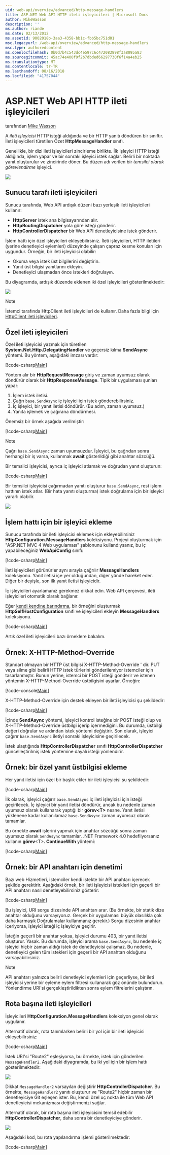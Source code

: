 ```yaml
---
uid: web-api/overview/advanced/http-message-handlers
title: ASP.NET Web API HTTP ileti işleyicileri | Microsoft Docs
author: MikeWasson
description: ''
ms.author: riande
ms.date: 02/13/2012
ms.assetid: 9002018b-3aa3-4358-bb1c-fbb5bc751d01
msc.legacyurl: /web-api/overview/advanced/http-message-handlers
msc.type: authoredcontent
ms.openlocfilehash: 0b0d7b4c543dc4e597c6c472083898f3a8095a83
ms.sourcegitcommit: 45ac74e400f9f2b7dbded66297730f6f14a4eb25
ms.translationtype: MT
ms.contentlocale: tr-TR
ms.lasthandoff: 08/16/2018
ms.locfileid: "41757044"
---
```

<a name="http-message-handlers-in-aspnet-web-api"></a>ASP.NET Web API HTTP ileti işleyicileri
====================
tarafından [Mike Wasson](https://github.com/MikeWasson)

A *ileti işleyicisi* HTTP isteği aldığında ve bir HTTP yanıtı döndüren bir sınıftır. İleti işleyicileri türetilen Özet **HttpMessageHandler** sınıfı.

Genellikle, bir dizi ileti işleyicileri zincirleme birlikte. İlk işleyici HTTP isteği aldığında, işlem yapar ve bir sonraki işleyici istek sağlar. Belirli bir noktada yanıt oluşturulur ve zincirinde döner. Bu düzen adı verilen bir *temsilci olarak görevlendirme* işleyici.

![](http-message-handlers/_static/image1.png)

## <a name="server-side-message-handlers"></a>Sunucu tarafı ileti işleyicileri

Sunucu tarafında, Web API ardışık düzeni bazı yerleşik ileti işleyicileri kullanır:

- **HttpServer** istek ana bilgisayarından alır.
- **HttpRoutingDispatcher** yola göre isteği gönderir.
- **HttpControllerDispatcher** bir Web API denetleyicisine istek gönderir.

İşlem hattı için özel işleyicileri ekleyebilirsiniz. İleti işleyicileri, HTTP iletileri (yerine denetleyici eylemleri) düzeyinde çalışan çapraz kesme konuları için uygundur. Örneğin, bir ileti işleyicisi olabilir:

- Okuma veya istek üst bilgilerini değiştirin.
- Yanıt üst bilgisi yanıtlarını ekleyin.
- Denetleyici ulaşmadan önce istekleri doğrulayın.

Bu diyagramda, ardışık düzende eklenen iki özel işleyicileri gösterilmektedir:

![](http-message-handlers/_static/image2.png)

> [!NOTE]
> İstemci tarafında HttpClient ileti işleyicileri de kullanır. Daha fazla bilgi için [HttpClient ileti işleyicileri](httpclient-message-handlers.md).


## <a name="custom-message-handlers"></a>Özel ileti işleyicileri

Özel ileti işleyicisi yazmak için türetilen **System.Net.Http.DelegatingHandler** ve geçersiz kılma **SendAsync** yöntemi. Bu yöntem, aşağıdaki imzası vardır:

[!code-csharp[Main](http-message-handlers/samples/sample1.cs)]

Yöntem alır bir **HttpRequestMessage** giriş ve zaman uyumsuz olarak döndürür olarak bir **HttpResponseMessage**. Tipik bir uygulaması şunları yapar:

1. İşlem istek iletisi.
2. Çağrı `base.SendAsync` iç işleyici için istek gönderebilirsiniz.
3. İç işleyici, bir yanıt iletisi döndürür. (Bu adım, zaman uyumsuz.)
4. Yanıta işlemek ve çağırana döndürmesi.

Önemsiz bir örnek aşağıda verilmiştir:

[!code-csharp[Main](http-message-handlers/samples/sample2.cs)]

> [!NOTE]
> Çağrı `base.SendAsync` zaman uyumsuzdur. İşleyici, bu çağrıdan sonra herhangi bir iş varsa, kullanmak **await** gösterildiği gibi anahtar sözcüğü.


Bir temsilci işleyicisi, ayrıca iç işleyici atlamak ve doğrudan yanıt oluşturun:

[!code-csharp[Main](http-message-handlers/samples/sample3.cs)]

Bir temsilci işleyicisi çağırmadan yanıtı oluşturur `base.SendAsync`, rest işlem hattının istek atlar. (Bir hata yanıtı oluşturma) istek doğrulama için bir işleyici yararlı olabilir.

![](http-message-handlers/_static/image3.png)

## <a name="adding-a-handler-to-the-pipeline"></a>İşlem hattı için bir işleyici ekleme

Sunucu tarafında bir ileti işleyicisi eklemek için ekleyebilirsiniz **HttpConfiguration.MessageHandlers** koleksiyonu. Projeyi oluşturmak için "ASP.NET MVC 4 Web uygulaması" şablonunu kullandıysanız, bu iç yapabileceğiniz **WebApiConfig** sınıfı:

[!code-csharp[Main](http-message-handlers/samples/sample4.cs)]

İleti işleyicileri görünürler aynı sırayla çağrılır **MessageHandlers** koleksiyonu. Yanıt iletisi içe yer olduğundan, diğer yönde hareket eder. Diğer bir deyişle, son ilk yanıt iletisi işleyicidir.

İç işleyicileri ayarlamanız gerekmez dikkat edin. Web API çerçevesi, ileti işleyicileri otomatik olarak bağlanır.

Eğer [kendi kendine barındırma](../older-versions/self-host-a-web-api.md), bir örneğini oluşturmak **HttpSelfHostConfiguration** sınıfı ve işleyicileri ekleyin **MessageHandlers** koleksiyonu.

[!code-csharp[Main](http-message-handlers/samples/sample5.cs)]

Artık özel ileti işleyicileri bazı örneklere bakalım.

## <a name="example-x-http-method-override"></a>Örnek: X-HTTP-Method-Override

Standart olmayan bir HTTP üst bilgisi X-HTTP-Method-Override ' dir. PUT veya silme gibi belirli HTTP istek türlerini gönderilemiyor istemciler için tasarlanmıştır. Bunun yerine, istemci bir POST isteği gönderir ve istenen yöntemin X-HTTP-Method-Override üstbilgisini ayarlar. Örneğin:

[!code-console[Main](http-message-handlers/samples/sample6.cmd)]

X-HTTP-Method-Override için destek ekleyen bir ileti işleyicisi şu şekildedir:

[!code-csharp[Main](http-message-handlers/samples/sample7.cs)]

İçinde **SendAsync** yöntemi, işleyici kontrol isteğine bir POST isteği olup ve X-HTTP-Method-Override üstbilgi içerip içermediğini. Bu durumda, üstbilgi değeri doğrular ve ardından istek yöntemi değiştirir. Son olarak, işleyici çağırır `base.SendAsync` iletiyi sonraki işleyicisine geçirilecek.

İstek ulaştığında **HttpControllerDispatcher** sınıfı **HttpControllerDispatcher** güncelleştirilmiş istek yöntemine dayalı isteği yönlendirir.

## <a name="example-adding-a-custom-response-header"></a>Örnek: bir özel yanıt üstbilgisi ekleme

Her yanıt iletisi için özel bir başlık ekler bir ileti işleyicisi şu şekildedir:

[!code-csharp[Main](http-message-handlers/samples/sample8.cs)]

İlk olarak, işleyici çağırır `base.SendAsync` iç ileti işleyicisi için isteği geçirilecek. İç işleyici bir yanıt iletisi döndürür, ancak bu nedenle zaman uyumsuz olarak kullanarak yaptığı bir **görev&lt;T&gt;**  nesne. Yanıt iletisi yüklenene kadar kullanılamaz `base.SendAsync` zaman uyumsuz olarak tamamlar.

Bu örnekte **await** işlerini yapmak için anahtar sözcüğü sonra zaman uyumsuz olarak `SendAsync` tamamlar. .NET Framework 4.0 hedefliyorsanız kullanın **görev**&lt;T&gt;**. ContinueWith** yöntemi:

[!code-csharp[Main](http-message-handlers/samples/sample9.cs)]

## <a name="example-checking-for-an-api-key"></a>Örnek: bir API anahtarı için denetimi

Bazı web Hizmetleri, istemciler kendi istekte bir API anahtarı içerecek şekilde gerektirir. Aşağıdaki örnek, bir ileti işleyicisi istekleri için geçerli bir API anahtarı nasıl denetleyebilirsiniz gösterir:

[!code-csharp[Main](http-message-handlers/samples/sample10.cs)]

Bu işleyici, URI sorgu dizesinde API anahtarı arar. (Bu örnekte, bir statik dize anahtar olduğunu varsayıyoruz. Gerçek bir uygulaması büyük olasılıkla çok daha karmaşık Doğrulamalar kullanmanız gerekir.) Sorgu dizesinin anahtar içeriyorsa, işleyici isteği iç işleyiciye geçirir.

İsteğin geçerli bir anahtar yoksa, işleyici durumu 403, bir yanıt iletisi oluşturur. Yasak. Bu durumda, işleyici arama `base.SendAsync`, bu nedenle iç işleyici hiçbir zaman aldığı istek de denetleyicisi çalışmaz. Bu nedenle, denetleyici gelen tüm istekleri için geçerli bir API anahtarı olduğunu varsayabilirsiniz.

> [!NOTE]
> API anahtarı yalnızca belirli denetleyici eylemleri için geçerliyse, bir ileti işleyicisi yerine bir eyleme eylem filtresi kullanarak göz önünde bulundurun. Yönlendirme URI'si gerçekleştirildikten sonra eylem filtrelerini çalıştırın.


## <a name="per-route-message-handlers"></a>Rota başına ileti işleyicileri

İşleyicileri **HttpConfiguration.MessageHandlers** koleksiyon genel olarak uygulanır.

Alternatif olarak, rota tanımlarken belirli bir yol için bir ileti işleyicisi ekleyebilirsiniz:

[!code-csharp[Main](http-message-handlers/samples/sample11.cs?highlight=16)]

İstek URI'si "Route2" eşleşiyorsa, bu örnekte, istek için gönderilen `MessageHandler2`. Aşağıdaki diyagramda, bu iki yol için bir işlem hattı gösterilmektedir:

![](http-message-handlers/_static/image4.png)

Dikkat `MessageHandler2` varsayılan değiştirir **HttpControllerDispatcher**. Bu örnekte, `MessageHandler2` yanıtı oluşturur ve "Route2" hiçbir zaman bir denetleyiciye Git eşleşen ister. Bu, kendi özel uç nokta ile tüm Web API denetleyicisi mekanizması değiştirmenizi sağlar.

Alternatif olarak, bir rota başına ileti işleyicisini temsil edebilir **HttpControllerDispatcher**, daha sonra bir denetleyiciye gönderir.

![](http-message-handlers/_static/image5.png)

Aşağıdaki kod, bu rota yapılandırma işlemi gösterilmektedir:

[!code-csharp[Main](http-message-handlers/samples/sample12.cs)]
